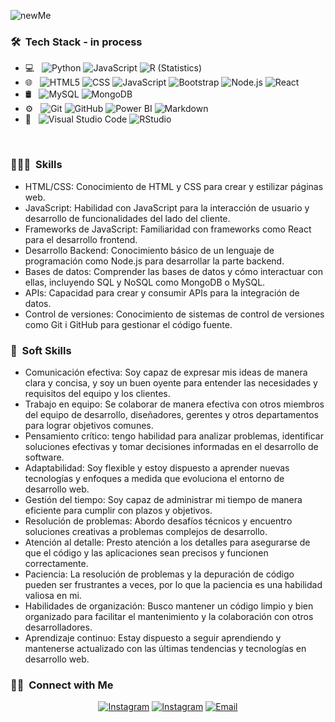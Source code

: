 ![newMe](https://github.com/joseptarrestoneu/joseptarrestoneu/assets/116755784/ed59ea18-3d42-4d10-a85b-606a552404c8)

<h3> 🛠 &nbsp;Tech Stack - in process </h3>

- 💻 &nbsp;
  ![Python](https://img.shields.io/badge/-Python-333333?style=flat&logo=python)
  ![JavaScript](https://img.shields.io/badge/-JavaScript-333333?style=flat&logo=javascript)
  ![R (Statistics)](https://img.shields.io/badge/-R-333333?style=flat&logo=R&logoColor=276DC3)
- 🌐 &nbsp;
  ![HTML5](https://img.shields.io/badge/-HTML5-333333?style=flat&logo=HTML5)
  ![CSS](https://img.shields.io/badge/-CSS-333333?style=flat&logo=CSS3&logoColor=1572B6)
  ![JavaScript](https://img.shields.io/badge/-JavaScript-333333?style=flat&logo=javascript)
  ![Bootstrap](https://img.shields.io/badge/-Bootstrap-333333?style=flat&logo=bootstrap&logoColor=563D7C)
  ![Node.js](https://img.shields.io/badge/-Node.js-333333?style=flat&logo=node.js)
  ![React](https://img.shields.io/badge/-React-333333?style=flat&logo=react)
- 🛢 &nbsp;
  ![MySQL](https://img.shields.io/badge/-MySQL-333333?style=flat&logo=mysql)
  ![MongoDB](https://img.shields.io/badge/-MongoDB-333333?style=flat&logo=mongodb)
- ⚙️ &nbsp;
  ![Git](https://img.shields.io/badge/-Git-333333?style=flat&logo=git)
  ![GitHub](https://img.shields.io/badge/-GitHub-333333?style=flat&logo=github)
  ![Power BI](https://img.shields.io/badge/-PowerBI-333333?style=flat&logo=powerBI)
  ![Markdown](https://img.shields.io/badge/-Markdown-333333?style=flat&logo=markdown)
- 🔧 &nbsp;
  ![Visual Studio Code](https://img.shields.io/badge/-Visual%20Studio%20Code-333333?style=flat&logo=visual-studio-code&logoColor=007ACC)
  ![RStudio](https://img.shields.io/badge/-RStudio-333333?style=flat&logo=rstudio)

<br/>

<h3> 👨🏻‍💻 &nbsp;Skills</h3>

* HTML/CSS: Conocimiento de HTML y CSS para crear y estilizar páginas web.
* JavaScript: Habilidad con JavaScript para la interacción de usuario y desarrollo de funcionalidades del lado del cliente.
* Frameworks de JavaScript: Familiaridad con frameworks como React para el desarrollo frontend.
* Desarrollo Backend: Conocimiento básico de un lenguaje de programación como Node.js para desarrollar la parte backend.
* Bases de datos: Comprender las bases de datos y cómo interactuar con ellas, incluyendo SQL y NoSQL como MongoDB o MySQL.
* APIs: Capacidad para crear y consumir APIs para la integración de datos.
* Control de versiones: Conocimiento de sistemas de control de versiones como Git i GitHub para gestionar el código fuente.

<h3> 🌱 &nbsp;Soft Skills</h3>

* Comunicación efectiva: Soy capaz de expresar mis ideas de manera clara y concisa, y soy un buen oyente para entender las necesidades y requisitos del equipo y los clientes.
* Trabajo en equipo: Se colaborar de manera efectiva con otros miembros del equipo de desarrollo, diseñadores, gerentes y otros departamentos para lograr objetivos comunes.
* Pensamiento crítico: tengo habilidad para analizar problemas, identificar soluciones efectivas y tomar decisiones informadas en el desarrollo de software.
* Adaptabilidad: Soy flexible y estoy dispuesto a aprender nuevas tecnologías y enfoques a medida que evoluciona el entorno de desarrollo web.
* Gestión del tiempo: Soy capaz de administrar mi tiempo de manera eficiente para cumplir con plazos y objetivos.
* Resolución de problemas: Abordo desafíos técnicos y encuentro soluciones creativas a problemas complejos de desarrollo.
* Atención al detalle: Presto atención a los detalles para asegurarse de que el código y las aplicaciones sean precisos y funcionen correctamente.
* Paciencia: La resolución de problemas y la depuración de código pueden ser frustrantes a veces, por lo que la paciencia es una habilidad valiosa en mi.
* Habilidades de organización: Busco mantener un código limpio y bien organizado para facilitar el mantenimiento y la colaboración con otros desarrolladores.
* Aprendizaje continuo: Estay dispuesto a seguir aprendiendo y mantenerse actualizado con las últimas tendencias y tecnologías en desarrollo web.

<h3> 🤝🏻 &nbsp;Connect with Me </h3>

<p align="center">
<a href="https://www.linkedin.com/in/josep-tarrés-toneu-63003040/"><img alt="Instagram" src="https://img.shields.io/badge/LinkedIn-Josep Tarrés-blue?style=flat-square&logo=linkedin"></a>
  <a href="https://www.instagram.com/joseptarres/"><img alt="Instagram" src="https://img.shields.io/badge/Instagram-joseptarres-blue?style=flat-square&logo=instagram"></a>
<a href="mailto:joseptarrestoneu@gmail.com"><img alt="Email" src="https://img.shields.io/badge/Email-joseptarrestoneu@gmail.com-blue?style=flat-square&logo=gmail"></a>
</p>
